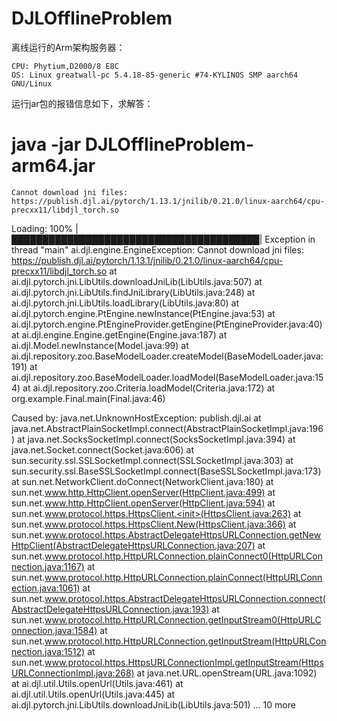 # DJLOfflineProblem

离线运行的Arm架构服务器：
```
CPU: Phytium,D2000/8 E8C
OS: Linux greatwall-pc 5.4.18-85-generic #74-KYLINOS SMP aarch64 GNU/Linux
```
运行jar包的报错信息如下，求解答：

# java -jar DJLOfflineProblem-arm64.jar
```
Cannot download jni files: https://publish.djl.ai/pytorch/1.13.1/jnilib/0.21.0/linux-aarch64/cpu-precxx11/libdjl_torch.so
```
Loading:     100% |████████████████████████████████████████|
Exception in thread "main" ai.djl.engine.EngineException: Cannot download jni files: https://publish.djl.ai/pytorch/1.13.1/jnilib/0.21.0/linux-aarch64/cpu-precxx11/libdjl_torch.so
at ai.djl.pytorch.jni.LibUtils.downloadJniLib(LibUtils.java:507)
at ai.djl.pytorch.jni.LibUtils.findJniLibrary(LibUtils.java:248)
at ai.djl.pytorch.jni.LibUtils.loadLibrary(LibUtils.java:80)
at ai.djl.pytorch.engine.PtEngine.newInstance(PtEngine.java:53)
at ai.djl.pytorch.engine.PtEngineProvider.getEngine(PtEngineProvider.java:40)
at ai.djl.engine.Engine.getEngine(Engine.java:187)
at ai.djl.Model.newInstance(Model.java:99)
at ai.djl.repository.zoo.BaseModelLoader.createModel(BaseModelLoader.java:191)
at ai.djl.repository.zoo.BaseModelLoader.loadModel(BaseModelLoader.java:154)
at ai.djl.repository.zoo.Criteria.loadModel(Criteria.java:172)
at org.example.Final.main(Final.java:46)

Caused by: java.net.UnknownHostException: publish.djl.ai
at java.net.AbstractPlainSocketImpl.connect(AbstractPlainSocketImpl.java:196)
at java.net.SocksSocketImpl.connect(SocksSocketImpl.java:394)
at java.net.Socket.connect(Socket.java:606)
at sun.security.ssl.SSLSocketImpl.connect(SSLSocketImpl.java:303)
at sun.security.ssl.BaseSSLSocketImpl.connect(BaseSSLSocketImpl.java:173)
at sun.net.NetworkClient.doConnect(NetworkClient.java:180)
at sun.net.www.http.HttpClient.openServer(HttpClient.java:499)
at sun.net.www.http.HttpClient.openServer(HttpClient.java:594)
at sun.net.www.protocol.https.HttpsClient.<init>(HttpsClient.java:263)
at sun.net.www.protocol.https.HttpsClient.New(HttpsClient.java:366)
at sun.net.www.protocol.https.AbstractDelegateHttpsURLConnection.getNewHttpClient(AbstractDelegateHttpsURLConnection.java:207)
at sun.net.www.protocol.http.HttpURLConnection.plainConnect0(HttpURLConnection.java:1167)
at sun.net.www.protocol.http.HttpURLConnection.plainConnect(HttpURLConnection.java:1061)
at sun.net.www.protocol.https.AbstractDelegateHttpsURLConnection.connect(AbstractDelegateHttpsURLConnection.java:193)
at sun.net.www.protocol.http.HttpURLConnection.getInputStream0(HttpURLConnection.java:1584)
at sun.net.www.protocol.http.HttpURLConnection.getInputStream(HttpURLConnection.java:1512)
at sun.net.www.protocol.https.HttpsURLConnectionImpl.getInputStream(HttpsURLConnectionImpl.java:268)
at java.net.URL.openStream(URL.java:1092)
at ai.djl.util.Utils.openUrl(Utils.java:461)
at ai.djl.util.Utils.openUrl(Utils.java:445)
at ai.djl.pytorch.jni.LibUtils.downloadJniLib(LibUtils.java:501)
... 10 more


